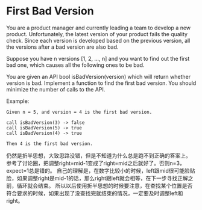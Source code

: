 # First Bad Version

You are a product manager and currently leading a team to develop a new product. Unfortunately, the latest version of your product fails the quality check. Since each version is developed based on the previous version, all the versions after a bad version are also bad.

Suppose you have n versions [1, 2, ..., n] and you want to find out the first bad one, which causes all the following ones to be bad.

You are given an API bool isBadVersion(version) which will return whether version is bad. Implement a function to find the first bad version. You should minimize the number of calls to the API.

Example:
```
Given n = 5, and version = 4 is the first bad version.

call isBadVersion(3) -> false
call isBadVersion(5) -> true
call isBadVersion(4) -> true

Then 4 is the first bad version. 
```
仍然是折半思想，大致思路没错，但是不知道为什么总是跑不到正确的答案上。
参考了讨论圈，把调整right=mid-1变成了right=mid之后就好了。否则n=3，expect=1总是错的。
自己的理解是，在数字比较小的时候，left跟mid很可能脸贴脸，如果调整right是mid-1的话，那么right跟left就会相等，在下一步寻找正解之前，循环就会结束。
所以以后使用折半思想的时候要注意，在查找某个位置是否符合要求的时候，如果出现了没查找完就结束的情况，一定要及时调整left和right。
